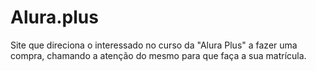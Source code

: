# Alura.plus
Site que direciona o interessado no curso  da "Alura Plus" a fazer uma compra, chamando a atenção do mesmo para que faça a sua matrícula.
